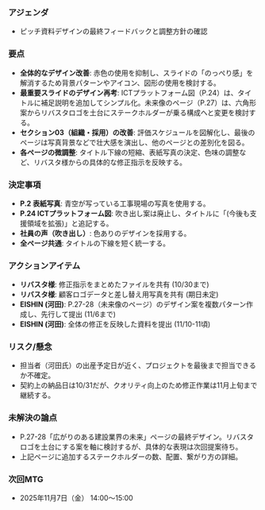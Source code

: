 ### アジェンダ
- ピッチ資料デザインの最終フィードバックと調整方針の確認

### 要点
- **全体的なデザイン改善**: 赤色の使用を抑制し、スライドの「のっぺり感」を解消するため背景パターンやアイコン、図形の使用を検討する。
- **最重要スライドのデザイン再考**: ICTプラットフォーム図（P.24）は、タイトルに補足説明を追加してシンプル化。未来像のページ（P.27）は、六角形案からリバスタロゴを土台にステークホルダーが乗る構成へと変更を検討する。
- **セクション03（組織・採用）の改善**: 評価スケジュールを図解化し、最後のページは写真背景などで壮大感を演出し、他のページとの差別化を図る。
- **各ページの微調整**: タイトル下線の短縮、表紙写真の決定、色味の調整など、リバスタ様からの具体的な修正指示を反映する。

### 決定事項
- **P.2 表紙写真**: 青空が写っている工事現場の写真を使用する。
- **P.24 ICTプラットフォーム図**: 吹き出し案は廃止し、タイトルに「(今後も支援領域を拡張)」と追記する。
- **社員の声（吹き出し）**: 色ありのデザインを採用する。
- **全ページ共通**: タイトルの下線を短く統一する。

### アクションアイテム
- **リバスタ様**: 修正指示をまとめたファイルを共有 (10/30まで)
- **リバスタ様**: 顧客ロゴデータと差し替え用写真を共有 (期日未定)
- **EISHIN (河田)**: P.27-28（未来像のページ）のデザイン案を複数パターン作成し、先行して提出 (11/6まで)
- **EISHIN (河田)**: 全体の修正を反映した資料を提出 (11/10-11頃)

### リスク/懸念
- 担当者（河田氏）の出産予定日が近く、プロジェクトを最後まで担当できるか不確定。
- 契約上の納品日は10/31だが、クオリティ向上のため修正作業は11月上旬まで継続する。

### 未解決の論点
- P.27-28「広がりのある建設業界の未来」ページの最終デザイン。リバスタロゴを土台にする案を軸に検討するが、具体的な表現は次回提案待ち。
- 上記ページに追加するステークホルダーの数、配置、繋がり方の詳細。

### 次回MTG
- 2025年11月7日（金） 14:00〜15:00